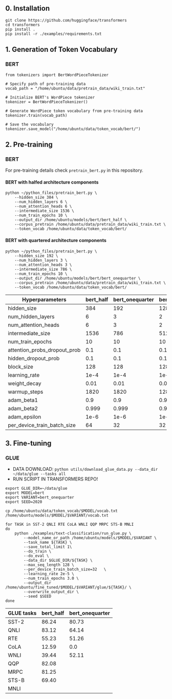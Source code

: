 
## 0. Installation

```
git clone https://github.com/huggingface/transformers
cd transformers
pip install .
pip install -r ./examples/requirements.txt
```

## 1. Generation of Token Vocabulary

### BERT
```
from tokenizers import BertWordPieceTokenizer

# Specify path of pre-training data
vocab_path = "/home/ubuntu/data/pretrain_data/wiki_train.txt"

# Initialize BERT's WordPiece tokenizer 
tokenizer = BertWordPieceTokenizer()

# Generate WordPiece token vocabulary from pre-training data
tokenizer.train(vocab_path)

# Save the vocabulary
tokenizer.save_model("/home/ubuntu/data/token_vocab/bert/")
```

## 2. Pre-training

### BERT

For pre-training details check `pretrain_bert.py` in this repository.

#### BERT with halfed architecture components
```
python ~/python_files/pretrain_bert.py \
    --hidden_size 384 \
    --num_hidden_layers 6 \
    --num_attention_heads 6 \
    --intermediate_size 1536 \
    --num_train_epochs 10 \
    --output_dir /home/ubuntu/models/bert/bert_half \
    --corpus_pretrain /home/ubuntu/data/pretrain_data/wiki_train.txt \
    --token_vocab /home/ubuntu/data/token_vocab/bert/
```

#### BERT with quartered architecture components
```
python ~/python_files/pretrain_bert.py \
    --hidden_size 192 \
    --num_hidden_layers 3 \
    --num_attention_heads 3 \
    --intermediate_size 786 \
    --num_train_epochs 10 \
    --output_dir /home/ubuntu/models/bert/bert_onequarter \
    --corpus_pretrain /home/ubuntu/data/pretrain_data/wiki_train.txt \
    --token_vocab /home/ubuntu/data/token_vocab/bert/
```

Hyperparameters               | bert_half | bert_onequarter | bert_onesixth 
------------------------------| ----------|-----------------|---------------
hidden_size                   | 384       |      192        |  128
num_hidden_layers             | 6         |        3        |    2
num_attention_heads           | 6         |        3        |    2
intermediate_size             | 1536      |      786        |  512
num_train_epochs              | 10        |       10        |   10
attention_probs_dropout_prob  | 0.1       |      0.1        |  0.1
hidden_dropout_prob           | 0.1       |      0.1        |  0.1
block_size                    | 128       |      128        |  128
learning_rate                 | 1e-4      |     1e-4        | 1e-4
weight_decay                  | 0.01      |     0.01        | 0.01
warmup_steps                  | 1820      |     1820        | 1280
adam_beta1                    | 0.9       |      0.9        |  0.9
adam_beta2                    | 0.999     |    0.999        |0.999
adam_epsilon                  | 1e-6      |     1e-6        | 1e-6
per_device_train_batch_size   | 64        |       32        |   32
 

## 3. Fine-tuning

### GLUE

- DATA DOWNLOAD: `python utils/download_glue_data.py --data_dir ~/data/glue --tasks all`
- RUN SCRIPT IN TRANSFORMERS REPO!

```
export GLUE_DIR=~/data/glue
export MODEL=bert
export VARIANT=bert_onequarter
export SEED=2020

cp /home/ubuntu/data/token_vocab/$MODEL/vocab.txt /home/ubuntu/models/$MODEL/$VARIANT/vocab.txt

for TASK in SST-2 QNLI RTE CoLA WNLI QQP MRPC STS-B MNLI
do
    python ./examples/text-classification/run_glue.py \
        --model_name_or_path /home/ubuntu/models/$MODEL/$VARIANT \
        --task_name ${TASK} \
        --save_total_limit 1\
        --do_train \
        --do_eval \
        --data_dir $GLUE_DIR/${TASK} \
        --max_seq_length 128 \
        --per_device_train_batch_size=32   \
        --learning_rate 2e-5 \
        --num_train_epochs 3.0 \
        --output_dir /home/ubuntu/fine_tuned/$MODEL/$VARIANT/glue/${TASK}/ \
        --overwrite_output_dir \
        --seed $SEED
done
```

GLUE tasks                    | bert_half | bert_onequarter
------------------------------|-----------|-----------------
SST-2                         | 86.24     | 80.73
QNLI                          | 83.12     | 64.14
RTE                           | 55.23     | 51.26
CoLA                          | 12.59     | 0.0
WNLI                          | 39.44     | 52.11
QQP                           | 82.08     |
MRPC                          | 81.25     |
STS-B                         | 69.40     |
MNLI                          |           |
